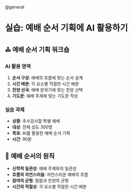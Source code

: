 @general

# 실습: 예배 순서 기획에 AI 활용하기

## ⛪ 예배 순서 기획 워크숍

### AI 활용 영역

1. **순서 구성**: 예배의 흐름에 맞는 순서 설계
2. **시간 배분**: 각 요소별 적절한 시간 배분
3. **찬양 선곡**: 예배 분위기에 맞는 찬양 선택
4. **기도문**: 예배 주제에 맞는 기도문 작성

### 실습 과제

- **상황**: 추수감사절 특별 예배
- **대상**: 전체 성도 300명
- **목표**: AI를 활용한 예배 순서 기획
- **시간**: 90분

## 🎯 예배 순서의 원칙

- **신학적 일관성**: 예배 주제와의 일관성
- **흐름의 자연스러움**: 자연스러운 예배의 흐름
- **참여의 균형**: 말씀과 찬양의 균형
- **시간의 적절성**: 각 요소별 적절한 시간 배분

